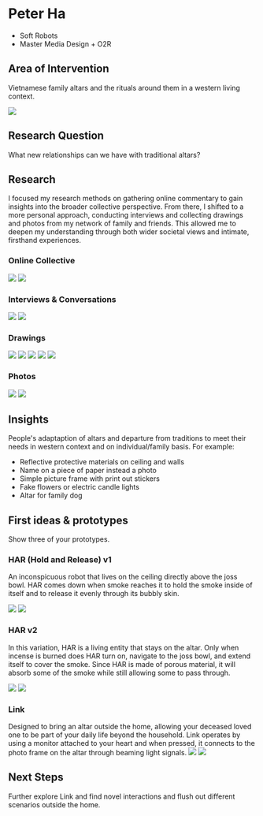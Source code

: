 # Peter Ha
- Soft Robots
- Master Media Design + O2R

## Area of Intervention
Vietnamese family altars and the rituals around them in a western living context. 

![](images/main_research_image.png)

## Research Question
What new relationships can we have with traditional altars?

## Research
I focused my research methods on gathering online commentary to gain insights into the broader collective perspective. From there, I shifted to a more personal approach, conducting interviews and collecting drawings and photos from my network of family and friends. This allowed me to deepen my understanding through both wider societal views and intimate, firsthand experiences.

### Online Collective 
![](images/online_text_comments.png)
![](images/low-fi-altar.png)

### Interviews & Conversations
![](images/interview_quotes.png)
![](images/trung_protective_material.png)

### Drawings
![](images/Soft_Robotics_Domestic_Space_Altars_Drawings.png)
![](images/Hanh_Drawing.jpg)
![](images/Sis_Drawing.jpg)
![](images/phuong_drawing.jpg)
![](images/phuong-altar-name.png)

### Photos
![](images/altar_photos.png)
![](images/trung_dog_altar.jpeg)

## Insights
People's adaptaption of altars and departure from traditions to meet their needs in western context and on individual/family basis. For example:
- Reflective protective materials on ceiling and walls
- Name on a piece of paper instead a photo
- Simple picture frame with print out stickers
- Fake flowers or electric candle lights
- Altar for family dog

## First ideas & prototypes
Show three of your prototypes.

### HAR (Hold and Release) v1
An inconspicuous robot that lives on the ceiling directly above the joss bowl. HAR comes down when smoke reaches it to hold the smoke inside of itself and to release it evenly through its bubbly skin.

![](images/HAR_v1.jpg)
![](images/HAR_v1_storyboard.png)

### HAR v2
In this variation, HAR is a living entity that stays on the altar. Only when incense is burned does HAR turn on, navigate to the joss bowl, and extend itself to cover the smoke. Since HAR is made of porous material, it will absorb some of the smoke while still allowing some to pass through.

![](images/HAR_v2.jpg)
![](images/HAR_v2_storyboard.png)

### Link
Designed to bring an altar outside the home, allowing your deceased loved one to be part of your daily life beyond the household. Link operates by using a monitor attached to your heart and when pressed, it connects to the photo frame on the altar through beaming light signals.
![](images/Link.jpg)
![](images/Link_storyboard.png)

## Next Steps
Further explore Link and find novel interactions and flush out different scenarios outside the home.